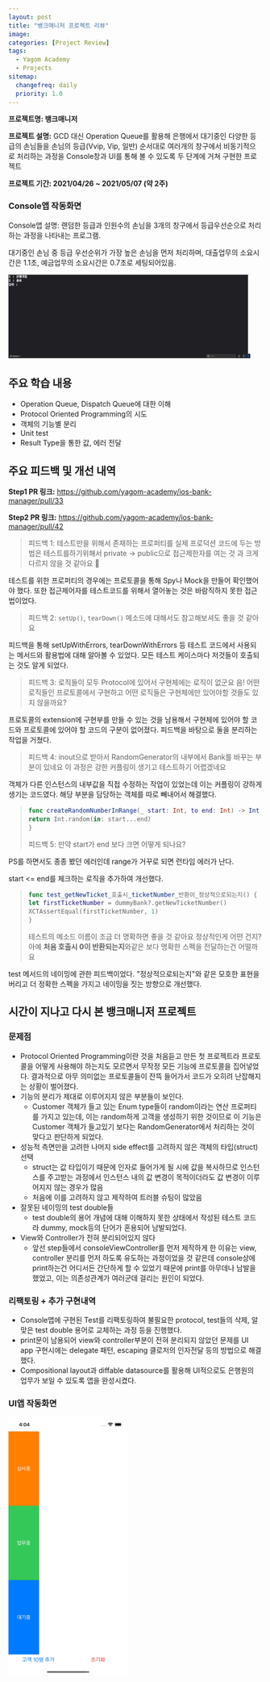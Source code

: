 ```yaml
---
layout: post
title: "뱅크매니저 프로젝트 리뷰"
image:
categories: [Project Review]
tags: 
  - Yagom Academy
  - Projects
sitemap:
  changefreq: daily
  priority: 1.0
---
```

**프로젝트명: 뱅크매니저**

**프로젝트 설명:** GCD 대신 Operation Queue를 활용해 은행에서 대기중인 다양한 등급의 손님들을 손님의 등급(Vvip, Vip, 일반) 순서대로 여러개의 창구에서 비동기적으로 처리하는 과정을 Console창과 UI를 통해 볼 수 있도록 두 단계에 거쳐 구현한 프로젝트

**프로젝트 기간: 2021/04/26 ~ 2021/05/07 (약 2주)**

### Console앱 작동화면

Console앱 설명: 랜덤한 등급과 인원수의 손님을 3개의 창구에서 등급우선순으로 처리하는 과정을 나타내는 프로그램. 

대기중인 손님 중 등급 우선순위가 가장 높은 손님을 먼저 처리하며, 대출업무의 소요시간은 1.1초, 예금업무의 소요시간은 0.7초로 세팅되어있음.

<img src="https://raw.githubusercontent.com/Neph3779/Blog-Image/forUpload/img/20220923182331.gif" alt="화면 기록 2022-09-23 오후 6.08.22" style="zoom:50%;" />



## 주요 학습 내용

- Operation Queue, Dispatch Queue에 대한 이해
- Protocol Oriented Programming의 시도
- 객체의 기능별 분리
- Unit test
- Result Type을 통한 값, 에러 전달



## 주요 피드백 및 개선 내역

**Step1 PR 링크:** https://github.com/yagom-academy/ios-bank-manager/pull/33

**Step2 PR 링크:** https://github.com/yagom-academy/ios-bank-manager/pull/42



> 피드백 1: 테스트만을 위해서 존재하는 프로퍼티를 실제 프로덕션 코드에 두는 방법은
> 테스트를하기위해서 private -> public으로 접근제한자를 여는 것 과 크게 다르지 않을 것 같아요 🤔

테스트를 위한 프로퍼티의 경우에는 프로토콜을 통해 Spy나 Mock을 만들어 확인했어야 했다. 또한 접근제어자를 테스트코드를 위해서 열어놓는 것은 바람직하지 못한 접근법이었다.



> 피드백 2: `setUp()`, `tearDown()`
> 메소드에 대해서도 참고해보셔도 좋을 것 같아요

피드백을 통해 setUpWithErrors, tearDownWithErrors 등 테스트 코드에서 사용되는 메서드와 활용법에 대해 알아볼 수 있었다. 모든 테스트 케이스마다 저것들이 호출되는 것도 알게 되었다.

> 피드백 3: 로직들이 모두 Protocol에 있어서 구현체에는 로직이 없군요 음!
> 어떤 로직들인 프로토콜에서 구현하고 어떤 로직들은 구현체에만 있어야할 것들도 있지 않을까요?

프로토콜의 extension에 구현부를 만들 수 있는 것을 남용해서 구현체에 있어야 할 코드와 프로토콜에 있어야 할 코드의 구분이 없어졌다. 피드백을 바탕으로 둘을 분리하는 작업을 거쳤다.



> 피드백 4: inout으로 받아서 RandomGenerator의 내부에서 Bank를 바꾸는 부분이 있네요
> 이 과정은 강한 커플링이 생기고 테스트하기 어렵겠네요

객체가 다른 인스턴스의 내부값을 직접 수정하는 작업이 있었는데 이는 커플링이 강하게 생기는 코드였다. 해당 부분을 담당하는 객체를 따로 빼내어서 해결했다.



> ```swift
> func createRandomNumberInRange(_ start: Int, to end: Int) -> Int {
> return Int.random(in: start...end)
> }
> ```
>
> 피드백 5: 만약 start가 end 보다 크면 어떻게 되나요?

PS를 하면서도 종종 봤던 에러인데 range가 거꾸로 되면 런타임 에러가 난다. 

start <= end를 체크하는 로직을 추가하여 개선했다.



> ```swift
> func test_getNewTicket_호출시_ticketNumber_반환이_정상적으로되는지() {
> let firstTicketNumber = dummyBank?.getNewTicketNumber()
> XCTAssertEqual(firstTicketNumber, 1)
> }
> ```
>
> 테스트의 메소드 이름이 조금 더 명확하면 좋을 것 같아요
> 정상적인게 어떤 건지? 아예 **처음 호출시 0이 반환되는지**와같은 보다 명확한 스펙을 전달하는건 어떨까요

test 메서드의 네이밍에 관한 피드백이었다. "정상적으로되는지"와 같은 모호한 표현을 버리고 더 정확한 스펙을 가지고 네이밍을 짓는 방향으로 개선했다.



## 시간이 지나고 다시 본 뱅크매니저 프로젝트

### 문제점

- Protocol Oriented Programming이란 것을 처음듣고 만든 첫 프로젝트라 프로토콜을 어떻게 사용해야 하는지도 모르면서 무작정 모든 기능에 프로토콜을 집어넣었다. 결과적으로 아무 의미없는 프로토콜들이 잔뜩 들어가서 코드가 오히려 난잡해지는 상황이 벌어졌다.
- 기능의 분리가 제대로 이루어지지 않은 부분들이 보인다.
  - Customer 객체가 들고 있는 Enum type들이 random이라는 연산 프로퍼티를 가지고 있는데, 이는 random하게 고객을 생성하기 위한 것이므로 이 기능은 Customer 객체가 들고있기 보다는 RandomGenerator에서 처리하는 것이 맞다고 판단하게 되었다.
- 성능적 측면만을 고려한 나머지 side effect를 고려하지 않은 객체의 타입(struct) 선택
  - struct는 값 타입이기 때문에 인자로 들어가게 될 시에 값을 복사하므로 인스턴스를 주고받는 과정에서 인스턴스 내의 값 변경이 목적이더라도 값 변경이 이루어지지 않는 경우가 많음
  - 처음에 이를 고려하지 않고 제작하여 트러블 슈팅이 많았음
- 잘못된 네이밍의 test double들
  - test double의 용어 개념에 대해 이해하지 못한 상태에서 작성된 테스트 코드라 dummy, mock등의 단어가 혼용되어 남발되었다.
- View와 Controller가 전혀 분리되어있지 않다
  - 앞선 step들에서 consoleViewController를 먼저 제작하게 한 이유는 view, controller 분리를 먼저 하도록 유도하는 과정이었을 것 같은데 console상에 print하는건 어디서든 간단하게 할 수 있었기 때문에 print를 아무데나 남발을 했었고, 이는 의존성관계가 여러군데 걸리는 원인이 되었다.



### 리팩토링 + 추가 구현내역

- Console앱에 구현된 Test를 리팩토링하여 불필요한 protocol, test들의 삭제, 알맞은 test double 용어로 교체하는 과정 등을 진행했다.
- print문이 남용되어 view와 controller부분이 전혀 분리되지 않았던 문제를 UI app 구현시에는 delegate 패턴, escaping 클로저의 인자전달 등의 방법으로 해결했다.
- Compositional layout과 diffable datasource를 활용해 UI적으로도 은행원의 업무가 보일 수 있도록 앱을 완성시켰다.



### UI앱 작동화면

<img src="https://raw.githubusercontent.com/Neph3779/Blog-Image/forUpload/img/20221019160629.gif" alt="BankManager" style="zoom:50%;" />
